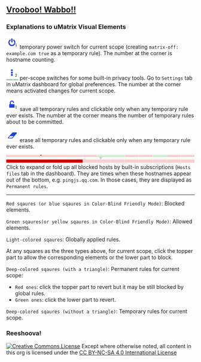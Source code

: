 ## [Vrooboo! Wabbo!!](https://umatrix-rules.github.io/#ovagarava---toc)
### Explanations to uMatrix Visual Elements

![](/assets/power.png) temporary power switch for current scope (creating `matrix-off: example.com true` as a temporary rule). The number at the corner is hostname counting.

![](/assets/dots.png) per-scope switches for some built-in privacy tools. Go to `Settings` tab in uMatrix dashboard for global preferences. The number at the corner means activated changes for current scope.

![](/assets/lock.png) save all temporary rules and clickable only when any temporary rule ever exists. The number at the corner means the number of temporary rules about to be committed.

![](/assets/erase.png) erase all temporary rules and clickable only when any temporary rule ever exists.

![](/assets/expand.png) Click to expand or fold up all blocked hosts by built-in subscriptions (`Hosts files` tab in the dashboard). They are times when these hostnames appear out of the bottom, e.g. `pingjs.qq.com`. In those cases, they are displayed as `Permanent rules`.

---

`Red sqaures (or blue sqaures in Color-Blind Friendly Mode)`: Blocked elements.

`Green sqaures(or yellow sqaures in Color-Blind Friendly Mode)`: Allowed elements.

`Light-colored sqaures`: Globally applied rules.

At any squares as the three types above, for current scope, click the topper part to allow the corresponding elements or the lower part to block.

`Deep-colored sqaures (with a triangle)`: Permanent rules for current scope:

- `Red ones`: click the topper part to revert but it may be still blocked by global rules.
- `Green ones`: click the lower part to revert.

`Deep-colored sqaures (without a triangle)`: Temporary rules for current scope.

### Reeshoova!

<a rel="license" href="http://creativecommons.org/licenses/by-nc-sa/4.0/"><img alt="Creative Commons License" style="border-width:0" src="https://i.creativecommons.org/l/by-nc-sa/4.0/88x31.png" /></a>
Except where otherwise noted, all content in this org is licensed under the <a rel="license" href="http://creativecommons.org/licenses/by-nc-sa/4.0/">CC BY-NC-SA 4.0 International License</a>